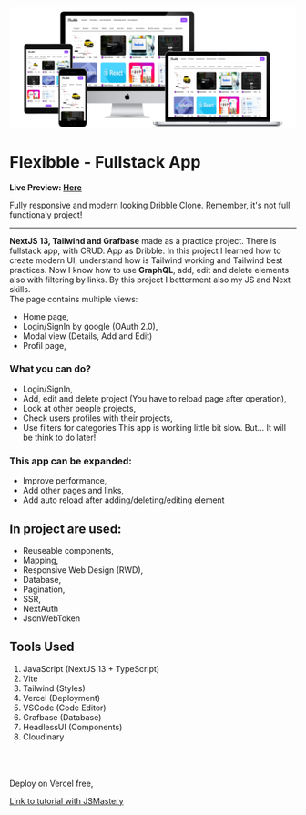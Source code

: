 ![](./readmeImg/mockup.png)
# Flexibble - Fullstack App

**Live Preview: [Here](https://flexibble-steel-psi.vercel.app)**

Fully responsive and modern looking Dribble Clone. Remember, it's not full functionaly project!


---

**NextJS 13, Tailwind and Grafbase** made as a practice project. There is fullstack app, with CRUD. App as Dribble. In this project I learned how to create modern UI, understand how is Tailwind working and Tailwind best practices. Now I know how to use **GraphQL**, add, edit and delete elements also with filtering by links. By this project I betterment also my JS and Next skills. <br> The page contains multiple views:
- Home page,
- Login/SignIn by google (OAuth 2.0),
- Modal view (Details, Add and Edit)
- Profil page,

### What you can do?
- Login/SignIn,
- Add, edit and delete project (You have to reload page after operation),
- Look at other people projects,
- Check users profiles with their projects,
- Use filters for categories
This app is working little bit slow. But...
It will be think to do later!

### This app can be expanded:
- Improve performance,
- Add other pages and links,
- Add auto reload after adding/deleting/editing element

## In project are used: 
- Reuseable components,
- Mapping,
- Responsive Web Design (RWD),
- Database,
- Pagination,
- SSR,
- NextAuth
- JsonWebToken


## Tools Used
1. JavaScript (NextJS 13 + TypeScript)
2. Vite
3. Tailwind (Styles)
4. Vercel (Deployment)
5. VSCode (Code Editor)
6. Grafbase (Database)
7. HeadlessUI (Components)
8. Cloudinary
<br>
<br>
<br>
Deploy on Vercel free,

[Link to tutorial with JSMastery](https://www.youtube.com/watch?v=986hztrfaSQ)
